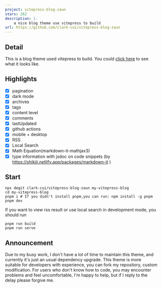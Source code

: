 ```yaml
---
project: vitepress-blog-zaun
stars: 262
description: |-
    a nice blog theme use vitepress to build
url: https://github.com/clark-cui/vitepress-blog-zaun
---
```


## Detail

This is a blog theme used vitepress to build. You could [click here](https://visionary-sunflower-dc7ae3.netlify.app/) to see what it looks like.

## Highlights

- [x] pagination
- [x] dark mode
- [x] archives
- [x] tags
- [x] content level
- [x] comments
- [x] lastUpdated
- [x] github actions
- [x] mobile + desktop
- [x] RSS
- [x] Local Search
- [x] Math Equation(markdown-it-mathjax3)
- [x] type information with jsdoc on code snippets (by https://shikiji.netlify.app/packages/markdown-it )

## Start

```shell
npx degit clark-cui/vitepress-blog-zaun my-vitepress-blog
cd my-vitepress-blog
pnpm i # If you didn't install pnpm,you can run: npm install -g pnpm
pnpm dev
```

If you want to view rss result or use local search in development mode, you should run

```shell
pnpm run build
pnpm run serve
```
## Announcement
Due to my busy work, I don't have a lot of time to maintain this theme, and currently it's just an usual dependency upgrade.
This theme is more suitable for developers with experience, you can fork my repository, custom modification.
For users who don't know how to code, you may encounter problems and feel uncomfortable, I'm happy to help, but if I reply to the delay please forgive me.


